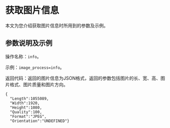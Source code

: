 # 获取图片信息

本文为您介绍获取图片信息时所用到的参数及示例。

## 参数说明及示例

操作名称：`info`。

示例：`image_process=info`。

返回代码：返回的图片信息为JSON格式，返回的参数包括图片的长、宽、高、图片格式、图片质量和图片方向。

```
{
  "Length":1055089,
  "Width":1920,
  "Height":1080,
  "Quality":100,
  "Format":"JPEG",
  "Orientation":"UNDEFINED"}
```

